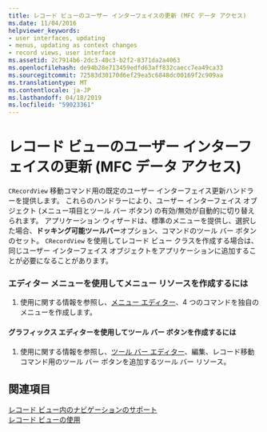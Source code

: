 ```yaml
---
title: レコード ビューのユーザー インターフェイスの更新 (MFC データ アクセス)
ms.date: 11/04/2016
helpviewer_keywords:
- user interfaces, updating
- menus, updating as context changes
- record views, user interface
ms.assetid: 2c7914b6-2dc3-40c3-b2f2-8371da2a4063
ms.openlocfilehash: de94b28e713459edfd63aff832caecc7ea49ca33
ms.sourcegitcommit: 72583d30170d6ef29ea5c6848dc00169f2c909aa
ms.translationtype: MT
ms.contentlocale: ja-JP
ms.lasthandoff: 04/18/2019
ms.locfileid: "59023361"
---
```

# <a name="user-interface-updating-for-record-views--mfc-data-access"></a>レコード ビューのユーザー インターフェイスの更新 (MFC データ アクセス)

`CRecordView` 移動コマンド用の既定のユーザー インターフェイス更新ハンドラーを提供します。 これらのハンドラーにより、ユーザー インターフェイス オブジェクト (メニュー項目とツール バー ボタン) の有効/無効が自動的に切り替えられます。 アプリケーション ウィザードは、標準のメニューを提供し、選択した場合、**ドッキング可能ツールバー**オプション、コマンドのツール バー ボタンのセット。 `CRecordView` を使用してレコード ビュー クラスを作成する場合は、同じユーザー インターフェイス オブジェクトをアプリケーションに追加することが必要になることがあります。

### <a name="to-create-menu-resources-with-the-menu-editor"></a>エディター メニューを使用してメニュー リソースを作成するには

1. 使用に関する情報を参照し、[メニュー エディター](../windows/menu-editor.md)、4 つのコマンドを独自のメニューを作成します。

#### <a name="to-create-toolbar-buttons-with-the-graphics-editor"></a>グラフィックス エディターを使用してツール バー ボタンを作成するには

1. 使用に関する情報を参照し、[ツール バー エディター](../windows/toolbar-editor.md)、編集、レコード移動コマンド用のツール バー ボタンを追加するツール バー リソース。

## <a name="see-also"></a>関連項目

[レコード ビュー内のナビゲーションのサポート](../data/supporting-navigation-in-a-record-view-mfc-data-access.md)<br/>
[レコード ビューの使用](../data/using-a-record-view-mfc-data-access.md)